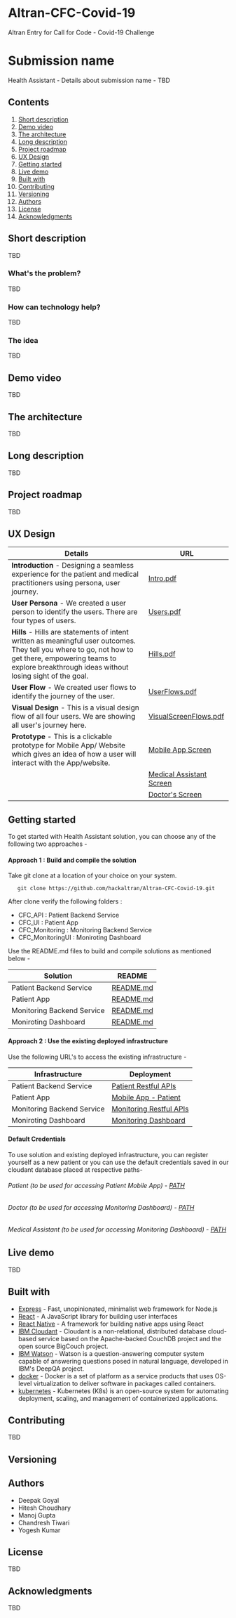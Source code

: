# Altran-CFC-Covid-19
Altran Entry for Call for Code - Covid-19 Challenge

# Submission name

Health Assistant - Details about submission name - TBD

## Contents

1. [Short description](#short-description)
1. [Demo video](#demo-video)
1. [The architecture](#the-architecture)
1. [Long description](#long-description)
1. [Project roadmap](#project-roadmap)
1. [UX Design](#ux-design)
1. [Getting started](#getting-started)
1. [Live demo](#live-demo)
1. [Built with](#built-with)
1. [Contributing](#contributing)
1. [Versioning](#versioning)
1. [Authors](#authors)
1. [License](#license)
1. [Acknowledgments](#acknowledgments)

## Short description

TBD

### What's the problem?

TBD

### How can technology help?

TBD

### The idea

TBD

## Demo video

TBD

## The architecture

TBD

## Long description

TBD

## Project roadmap

TBD

## UX Design

| Details                    | URL |
| ------                     | ------ |
| <strong>Introduction</strong> - Designing a seamless experience for the patient and medical practitioners using persona, user journey.                | [Intro.pdf](https://github.com/hackaltran/Altran-CFC-Covid-19/blob/master/UX_Design/Intro.pdf) |
| <strong>User Persona</strong> - We created a user person to identify the users. There are four types of users.                | [Users.pdf](https://github.com/hackaltran/Altran-CFC-Covid-19/blob/master/UX_Design/Users.pdf) |
| <strong>Hills</strong> - Hills are statements of intent written as meaningful user outcomes. They tell you where to go, not how to get there, empowering teams to explore breakthrough ideas without losing sight of the goal.                      | [Hills.pdf](https://github.com/hackaltran/Altran-CFC-Covid-19/blob/master/UX_Design/Hills.pdf) |
| <strong>User Flow</strong> - We created user flows to identify the journey of the user.                   | [UserFlows.pdf](https://github.com/hackaltran/Altran-CFC-Covid-19/blob/master/UX_Design/UserFlows.pdf) |
| <strong>Visual Design</strong> - This is a visual design flow of all four users. We are showing all user's journey here.             | [VisualScreenFlows.pdf](https://github.com/hackaltran/Altran-CFC-Covid-19/blob/master/UX_Design/VisualScreenFlows.pdf) |
| <strong>Prototype</strong> - This is a clickable prototype for Mobile App/ Website which gives an idea of how a user will interact with the App/website.                  | [Mobile App Screen](https://xd.adobe.com/view/badd3b96-443f-442c-4b17-1f791ae99b8e-ccec/)
|                            |[Medical Assistant Screen](https://xd.adobe.com/view/ea338b94-c972-494b-75f7-29a5e62a8cb2-9c02/ )
|                            |[Doctor's Screen](https://xd.adobe.com/view/23568715-1447-49cf-7068-e440efe897ad-5567/)|



## Getting started

To get started with Health Assistant solution, you can choose any of the following two approaches - 

#### Approach 1 : Build and compile the solution
Take git clone at a location of your choice on your system.

```
   git clone https://github.com/hackaltran/Altran-CFC-Covid-19.git
```
After clone verify the following folders :

- CFC_API : Patient Backend Service
- CFC_UI : Patient App
- CFC_Monitoring : Monitoring Backend Service
- CFC_MonitoringUI : Moniroting Dashboard

Use the README.md files to build and compile solutions as mentioned below -

| Solution                   | README |
| ------                     | ------ |
| Patient Backend Service    | [README.md](https://github.com/hackaltran/Altran-CFC-Covid-19/blob/master/CFC_API/README.md) |
| Patient App                | [README.md](https://github.com/hackaltran/Altran-CFC-Covid-19/blob/master/CFC_UI/README.md) |
| Monitoring Backend Service | [README.md](https://github.com/hackaltran/Altran-CFC-Covid-19/blob/master/CFC_Monitoring/README.md) |
| Moniroting Dashboard       | [README.md](https://github.com/hackaltran/Altran-CFC-Covid-19/blob/master/CFC_MonitoringUI/README.md) |

#### Approach 2 : Use the existing deployed infrastructure 

Use the following URL's to access the existing infrastructure -

| Infrastructure             | Deployment |
| ------                     | ------ |
| Patient Backend Service    | [Patient Restful APIs](http://184.172.241.147:30222/api/user/953441888) |
| Patient App                | [Mobile App - Patient](https://github.com/hackaltran/Altran-CFC-Covid-19/tree/master/CFC_UI/apk) |
| Monitoring Backend Service | [Monitoring Restful APIs](https://c4c-monitorapi.df.r.appspot.com/doctors) |
| Moniroting Dashboard       | [Monitoring Dashboard](https://c4c-monitor.df.r.appspot.com/login) |

#### Default Credentials
To use solution and existing deployed infrastructure, you can register yourself as a new patient or you can use the default credentials saved in our cloudant database placed at respective paths-

###### Patient (to be used for accessing Patient Mobile App) - [PATH](https://github.com/hackaltran/Altran-CFC-Covid-19/blob/master/CFC_UI/apk/patient_app_credentials.txt)

###### Doctor (to be used for accessing Monitoring Dashboard) - [PATH](https://github.com/hackaltran/Altran-CFC-Covid-19/blob/master/CFC_MonitoringUI/public/monitor_dasboard_credentials.txt)

###### Medical Assistant (to be used for accessing Monitoring Dashboard) - [PATH](https://github.com/hackaltran/Altran-CFC-Covid-19/blob/master/CFC_MonitoringUI/public/monitor_dasboard_credentials.txt)

## Live demo

TBD

## Built with

* [Express](https://expressjs.com/) - Fast, unopinionated, minimalist web framework for Node.js
* [React](https://reactjs.org/) - A JavaScript library for building user interfaces
* [React Native](https://reactnative.dev/) - A framework for building native apps using React
* [IBM Cloudant](https://www.ibm.com/in-en/cloud/cloudant) - Cloudant is a non-relational, distributed database cloud-based service based on the Apache-backed CouchDB project and the open source BigCouch project.
* [IBM Watson](https://www.ibm.com/in-en/watson) - Watson is a question-answering computer system capable of answering questions posed in natural language, developed in IBM's DeepQA project.
* [docker](https://www.docker.com/) - Docker is a set of platform as a service products that uses OS-level virtualization to deliver software in packages called containers.
* [kubernetes](https://kubernetes.io/) - Kubernetes (K8s) is an open-source system for automating deployment, scaling, and management of containerized applications.

## Contributing

TBD

## Versioning

## Authors

- Deepak Goyal
- Hitesh Choudhary
- Manoj Gupta
- Chandresh Tiwari
- Yogesh Kumar

## License

TBD

## Acknowledgments

TBD
 
